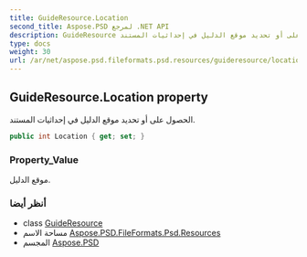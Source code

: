 ```yaml
---
title: GuideResource.Location
second_title: Aspose.PSD لمرجع .NET API
description: GuideResource ملكية. الحصول على أو تحديد موقع الدليل في إحداثيات المستند.
type: docs
weight: 30
url: /ar/net/aspose.psd.fileformats.psd.resources/guideresource/location/
---
```

## GuideResource.Location property

الحصول على أو تحديد موقع الدليل في إحداثيات المستند.

```csharp
public int Location { get; set; }
```

### Property_Value

موقع الدليل.

### أنظر أيضا

* class [GuideResource](../)
* مساحة الاسم [Aspose.PSD.FileFormats.Psd.Resources](../../guideresource/)
* المجسم [Aspose.PSD](../../../)



